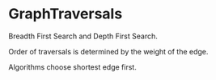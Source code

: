 # GraphTraversals

Breadth First Search and Depth First Search.

Order of traversals is determined by the weight of the edge. 

Algorithms choose shortest edge first. 
